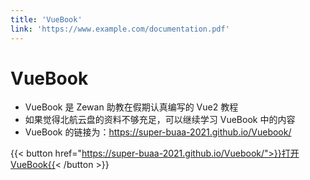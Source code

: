 ```yaml
---
title: 'VueBook'
link: 'https://www.example.com/documentation.pdf'
---
```


# VueBook

- VueBook 是 Zewan 助教在假期认真编写的 Vue2 教程
- 如果觉得北航云盘的资料不够充足，可以继续学习 VueBook 中的内容
- VueBook 的链接为：https://super-buaa-2021.github.io/Vuebook/

{{< button href="https://super-buaa-2021.github.io/Vuebook/">}}打开VueBook{{< /button >}}
